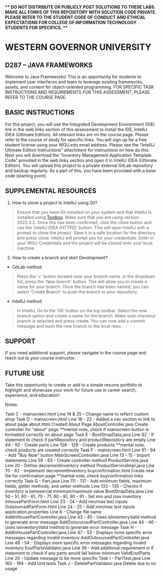 <strong>** DO NOT DISTRIBUTE OR PUBLICLY POST SOLUTIONS TO THESE LABS. MAKE ALL FORKS OF THIS REPOSITORY WITH SOLUTION CODE PRIVATE. PLEASE REFER TO THE STUDENT CODE OF CONDUCT AND ETHICAL EXPECTATIONS FOR COLLEGE OF INFORMATION TECHNOLOGY STUDENTS FOR SPECIFICS. ** </strong>

# WESTERN GOVERNOR UNIVERSITY 
## D287 – JAVA FRAMEWORKS
Welcome to Java Frameworks! This is an opportunity for students to implement user interfaces and learn to leverage existing frameworks, assets, and content for object-oriented programming.
FOR SPECIFIC TASK INSTRUCTIONS AND REQUIREMENTS FOR THIS ASSESSMENT, PLEASE REFER TO THE COURSE PAGE.
## BASIC INSTRUCTIONS
For this project, you will use the Integrated Development Environment (IDE) link in the web links section of this assessment to install the IDE, IntelliJ IDEA (Ultimate Edition). All relevant links are on the course page. Please refer to the course of study for specific links. You will sign up for a free student license using your WGU.edu email address. Please see the “IntelliJ Ultimate Edition Instructions” attachment for instructions on how do this. Next you will download the “Inventory Management Application Template Code” provided in the web links section and open it in IntelliJ IDEA (Ultimate Edition). You will upload this project to a private external GitLab repository and backup regularly. As a part of this, you have been provided with a base code (starting point). 

## SUPPLEMENTAL RESOURCES  
1.	How to clone a project to IntelliJ using Git?

> Ensure that you have Git installed on your system and that IntelliJ is installed using [Toolbox](https://www.jetbrains.com/toolbox-app/). Make sure that you are using version 2022.3.2. Once this has been confirmed, click the clone button and use the 'IntelliJ IDEA (HTTPS)' button. This will open IntelliJ with a prompt to clone the proejct. Save it in a safe location for the directory and press clone. IntelliJ will prompt you for your credentials. Enter in your WGU Credentials and the project will be cloned onto your local machine.  

2. How to create a branch and start Development?

- GitLab method
> Press the '+' button located near your branch name. In the dropdown list, press the 'New branch' button. This will allow you to create a name for your branch. Once the branch has been named, you can select 'Create Branch' to push the branch to your repository.

- IntelliJ method
> In IntelliJ, Go to the 'Git' button on the top toolbar. Select the new branch option and create a name for the branch. Make sure checkout branch is selected and press create. You can now add a commit message and push the new branch to the local repo.

## SUPPORT
If you need additional support, please navigate to the course page and reach out to your course instructor.
## FUTURE USE
Take this opportunity to create or add to a simple resume portfolio to highlight and showcase your work for future use in career search, experience, and education!

Notes:

Task C -
    mainscreen.html
        Line 14 & 25 - Change name to reflect custom shop
Task D -
    mainscreen.html
        Line 18 - 22 - Added a nav section to link to about page
    about.html
        Created About Page
    AboutController.java
        Create controller for "about" page
**mental note, check if mainscreen button is formatted correctly on about page
Task E - 
    BootStrapData.java
        Line 42 - If statement to check if partRepository and productRepository are empty
        Line 44 - 92 - Create parts
        Line 108 - 128 - Create products
**mental note, check products are created correctly
Task F - 
    mainscreen.html
        Line 91 - 94 - Add "Buy Now" button
    MainScreenControllerr.java
        Line 13 - 15 - Import statements
        Line 58 - 63 - Create controller method
    ProductService.java
        Line 20 - Define decrementInventory method
    ProductServiceImpl.java
        Line 70 - 82 - Implement decrementInventory
    buyconfirmation.html
        Create new file for confirmation page
**mental note, check buyconfirmation links correctly
Task G -
    Part.java
        Line 111 - 131 - Add minimum fields, maximum fields, getter methods, and setter methods
        Line 133 - 135 - Checks if inventory is between/at minimum/maximum value
    BootStrapData.java
        Line 50 - 51, 60 - 61, 70 - 71, 80 - 81, 90 - 91 - Set min and max inventory
    InhousePartForm.html
        Line 23 - 24 - Add min/max text inputs
    OutsourcedPartForm.html
        Line 24 - 25 - Add min/max text inputs
    application.properties
        Line 6 - Change file name
    AddInHousePartController.java
        Line 43 - 45 - Uses isInventoryValid method to generate error message
    AddOutsourcedPartController.java
        Line 44 - 46 - Uses isInventoryValid method to generate error message
Task H -
    AddInHousePartController.java
        Line 47 - 53 - Displays more specific error messages regarding invalid inventory
    AddOutsourcedPartController.java
        Line 48 - 54 - Displays more specific error messages regarding invalid inventory
    EnufPartsValidator.java
        Line 36 - Add additional requirement in if statement to check if any parts would fall below minimum
    ValidEnufParts
        Line 20 - Update message to be more specific
Task I -
    PartTest.java
        Line 160 - 194 - Add Unit tests
Task J -
    DeletePartValidator.java
        Delete due to no usage